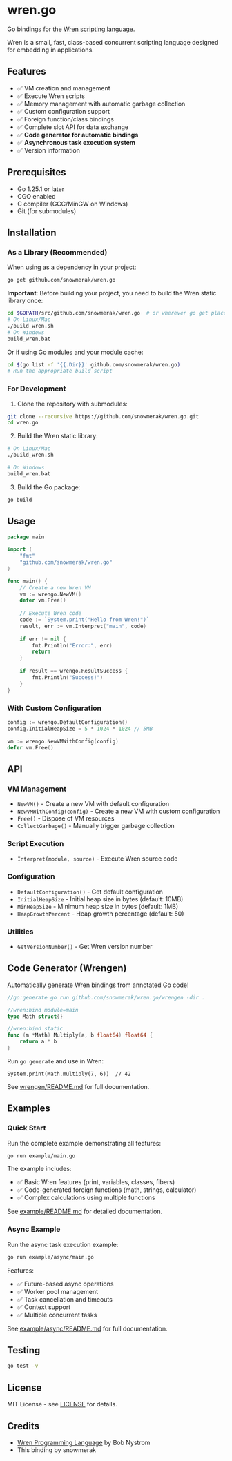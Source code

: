 # wren.go

Go bindings for the [Wren scripting language](https://wren.io/).

Wren is a small, fast, class-based concurrent scripting language designed for embedding in applications.

## Features

- ✅ VM creation and management
- ✅ Execute Wren scripts
- ✅ Memory management with automatic garbage collection
- ✅ Custom configuration support
- ✅ Foreign function/class bindings
- ✅ Complete slot API for data exchange
- ✅ **Code generator for automatic bindings**
- ✅ **Asynchronous task execution system**
- ✅ Version information

## Prerequisites

- Go 1.25.1 or later
- CGO enabled
- C compiler (GCC/MinGW on Windows)
- Git (for submodules)

## Installation

### As a Library (Recommended)

When using as a dependency in your project:

```bash
go get github.com/snowmerak/wren.go
```

**Important**: Before building your project, you need to build the Wren static library once:

```bash
cd $GOPATH/src/github.com/snowmerak/wren.go  # or wherever go get placed it
# On Linux/Mac
./build_wren.sh
# On Windows
build_wren.bat
```

Or if using Go modules and your module cache:

```bash
cd $(go list -f '{{.Dir}}' github.com/snowmerak/wren.go)
# Run the appropriate build script
```

### For Development

1. Clone the repository with submodules:

```bash
git clone --recursive https://github.com/snowmerak/wren.go.git
cd wren.go
```

2. Build the Wren static library:

```bash
# On Linux/Mac
./build_wren.sh

# On Windows
build_wren.bat
```

3. Build the Go package:

```bash
go build
```

## Usage

```go
package main

import (
    "fmt"
    "github.com/snowmerak/wren.go"
)

func main() {
    // Create a new Wren VM
    vm := wrengo.NewVM()
    defer vm.Free()
    
    // Execute Wren code
    code := `System.print("Hello from Wren!")`
    result, err := vm.Interpret("main", code)
    
    if err != nil {
        fmt.Println("Error:", err)
        return
    }
    
    if result == wrengo.ResultSuccess {
        fmt.Println("Success!")
    }
}
```

### With Custom Configuration

```go
config := wrengo.DefaultConfiguration()
config.InitialHeapSize = 5 * 1024 * 1024 // 5MB

vm := wrengo.NewVMWithConfig(config)
defer vm.Free()
```

## API

### VM Management

- `NewVM()` - Create a new VM with default configuration
- `NewVMWithConfig(config)` - Create a new VM with custom configuration
- `Free()` - Dispose of VM resources
- `CollectGarbage()` - Manually trigger garbage collection

### Script Execution

- `Interpret(module, source)` - Execute Wren source code

### Configuration

- `DefaultConfiguration()` - Get default configuration
- `InitialHeapSize` - Initial heap size in bytes (default: 10MB)
- `MinHeapSize` - Minimum heap size in bytes (default: 1MB)
- `HeapGrowthPercent` - Heap growth percentage (default: 50)

### Utilities

- `GetVersionNumber()` - Get Wren version number

## Code Generator (Wrengen)

Automatically generate Wren bindings from annotated Go code!

```go
//go:generate go run github.com/snowmerak/wren.go/wrengen -dir .

//wren:bind module=main
type Math struct{}

//wren:bind static
func (m *Math) Multiply(a, b float64) float64 {
    return a * b
}
```

Run `go generate` and use in Wren:

```wren
System.print(Math.multiply(7, 6))  // 42
```

See [wrengen/README.md](./wrengen/README.md) for full documentation.

## Examples

### Quick Start

Run the complete example demonstrating all features:

```bash
go run example/main.go
```

The example includes:
- ✅ Basic Wren features (print, variables, classes, fibers)
- ✅ Code-generated foreign functions (math, strings, calculator)
- ✅ Complex calculations using multiple functions

See [example/README.md](./example/README.md) for detailed documentation.

### Async Example

Run the async task execution example:

```bash
go run example/async/main.go
```

Features:
- ✅ Future-based async operations
- ✅ Worker pool management
- ✅ Task cancellation and timeouts
- ✅ Context support
- ✅ Multiple concurrent tasks

See [example/async/README.md](./example/async/README.md) for full documentation.

## Testing

```bash
go test -v
```

## License

MIT License - see [LICENSE](LICENSE) for details.

## Credits

- [Wren Programming Language](https://wren.io/) by Bob Nystrom
- This binding by snowmerak
